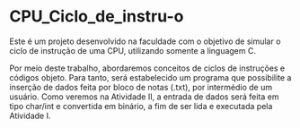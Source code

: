 # CPU_Ciclo_de_instru-o

Este é um projeto desenvolvido na faculdade com o objetivo de simular o ciclo de instrução de uma CPU, utilizando somente a linguagem C. 

Por meio deste trabalho, abordaremos conceitos de ciclos de instruções e códigos objeto. Para tanto, será estabelecido um programa que possibilite a inserção de dados feita por bloco de notas (.txt), por intermédio de um usuário. Como veremos na Atividade II, a entrada de dados será feita em tipo char/int e convertida em binário, a fim de ser lida e executada pela Atividade I.
